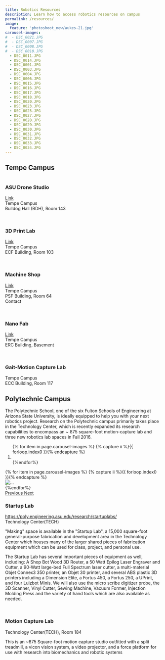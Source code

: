 ```yaml
---
title: Robotics Resources
description: Learn how to access robotics resources on campus
permalink: /resources/
image:
  feature: 'photoshoot_new/aukes-21.jpg'
carousel-images:
#  - DSC_0021.JPG
#  - DSC_0007.JPG
#  - DSC_0008.JPG
#  - DSC_0010.JPG
  - DSC_0011.JPG
  - DSC_0014.JPG
  - DSC_0001.JPG
  - DSC_0003.JPG
  - DSC_0004.JPG
  - DSC_0006.JPG
  - DSC_0015.JPG
  - DSC_0016.JPG
  - DSC_0017.JPG
  - DSC_0018.JPG
  - DSC_0020.JPG
  - DSC_0023.JPG
  - DSC_0025.JPG
  - DSC_0027.JPG
  - DSC_0028.JPG
  - DSC_0029.JPG
  - DSC_0030.JPG
  - DSC_0031.JPG
  - DSC_0032.JPG
  - DSC_0033.JPG
  - DSC_0034.JPG
---
```


<style type="text/css">
  .carousel-caption {bottom:none; top:500px;
</style>

## Tempe Campus

<div class="row">
  <div class="col-md-4">
    <img alt="" class="img-responsive" src="{{site.base_path}}/assets/images/drone-studio.jpg" />
  </div>
  <div class="col-md-8">
    <h3>ASU Drone Studio</h3>
    <p>
      <a href="https://engineering.asu.edu/drone/" target="_blank">Link <i class="fa fa-external-link"></i></a><br>
      Tempe Campus<br>
      Bulldog Hall (BDH), Room 143
    </p>
  </div>
</div>
&nbsp;
<div class="row">
  <div class="col-md-4">
    <img alt="" class="img-responsive" src="{{site.base_path}}/assets/images/3DprintLab2.jpg" />
  </div>
  <div class="col-md-8">
    <h3>3D Print Lab</h3>
    <p>
      <a href="http://rts.clas.asu.edu/mis" target="_blank">Link <i class="fa fa-external-link"></i></a><br>
      Tempe Campus<br>
      ECF Building, Room 103
    </p>
  </div>
</div>
&nbsp;
<div class="row">
  <div class="col-md-4">
    <img alt="" class="img-responsive" src="{{site.base_path}}/assets/images/MachineShop3.jpg" />
  </div>
  <div class="col-md-8">
    <h3>Machine Shop</h3>
    <p>
      <a href="http://fse3dprintlab.wikispaces.asu.edu/" target="_blank">Link <i class="fa fa-external-link"></i></a><br>
      Tempe Campus<br>
      PSF Building, Room 64<br>
      Contact
    </p>
  </div>
</div>
&nbsp;
<div class="row">
  <div class="col-md-4">
    <img alt="" class="img-responsive" src="{{site.base_path}}/assets/images/NanoFab1.jpg" />
  </div>
  <div class="col-md-8">
    <h3>Nano Fab</h3>
    <p>
      <a href="http://engineering.asu.edu/nanofab/" target="_blank">Link <i class="fa fa-external-link"></i></a><br>
      Tempe Campus<br>
      ERC Building, Basement
    </p>
  </div>
</div>
&nbsp;
<div class="row">
  <div class="col-md-4">
    <img alt="" class="img-responsive" src="{{site.base_path}}/assets/images/gait-lab.jpg" />
  </div>
  <div class="col-md-8">
    <h3>Gait-Motion Capture Lab</h3>
    <p>
      Tempe Campus<br>
      ECC Building, Room 117
    </p>
  </div>
</div>

## Polytechnic Campus
The Polytechnic School, one of the six Fulton Schools of Engineering at Arizona State University, is ideally equipped to help you with your next robotics project.  Research on the Polytechnic campus  primarily takes place in the Technology Center, which is recently expanded its research capabilities to encompass an ~ 875 square-foot motion-capture lab and three new robotics lab spaces in Fall 2016.

<div class="row">
  <div class="col-md-4">
    <div id="carousel-example-generic" class="carousel slide"  data-ride="carousel">
      <!-- Indicators -->
      <ol class="carousel-indicators">
        {% for item in page.carousel-images %}
          {% capture ii %}{{ forloop.index0 }}{% endcapture %}
          <li data-target="#carousel-example-generic" data-slide-to="{{ii}}"{% if ii == '0' %} class="active"{% endif %}></li>
        {%endfor%}
      </ol>
      <div class="carousel-inner" role="listbox">
        {% for item in page.carousel-images %}
          {% capture ii %}{{ forloop.index0 }}{% endcapture %}
          <div class="item{% if ii == '0' %} active{% endif %}">
            <img class="img-responsive" src="{{site.base_path}}/assets/carousels/startup-lab/{{item}}" alt="...">
          </div>
        {%endfor%}
      </div>
      <a class="left carousel-control" href="#carousel-example-generic" role="button" data-slide="prev">
        <span class="glyphicon glyphicon-chevron-left" aria-hidden="true"></span>
        <span class="sr-only">Previous</span>
      </a>
      <a class="right carousel-control" href="#carousel-example-generic" role="button" data-slide="next">
        <span class="glyphicon glyphicon-chevron-right" aria-hidden="true"></span>
        <span class="sr-only">Next</span>
      </a>
    </div>
  </div>
  <div class="col-md-8">
    <h3>Startup Lab</h3>
    <p>
      <a href="https://poly.engineering.asu.edu/research/startuplabs/" target="_blank">https://poly.engineering.asu.edu/research/startuplabs/ <i class="fa fa-external-link"></i></a><br>
      Technology Center(TECH)
    </p><p>
      "Making" space is available in the "Startup Lab", a 15,000 square-foot general-purpose fabrication and development area in the Technology Center which houses many of the larger shared pieces of fabrication equipment which can be used for class, project, and personal use.  
    </p><p>
      The Startup Lab has several important pieces of equipment as well, including: A Shop Bot Wood 3D Router, a 50 Watt Epilog Laser Engraver and Cutter, a 90-Watt large-bed Full Spectrum laser cutter, a multi-material Objet Connex3 350 printer, an Objet 30 printer, and several ABS plastic 3D printers including a Dimension Elite, a Fortus 450, a Fortus 250, a UPrint, and four Lulzbot Minis.  We will also use the micro scribe digitizer probe, the 3D Scanner, Vinyl Cutter, Sewing Machine, Vacuum Former, Injection Molding Press and the variety of hand tools which are also available as needed.
    </p>
  </div>
</div>
&nbsp;
<div class="row">
  <div class="col-md-4">
    <img alt="" class="img-responsive" src="{{site.base_path}}/assets/images/motion-capture.jpg" />
  </div>
  <div class="col-md-8">
    <h3>Motion Capture Lab</h3>
    <p>
      Technology Center(TECH), Room 184
    </p><p>
      This is an ~875 Square-foot motion capture studio outfitted with a split treadmill, a vicon vision system, a video projector, and a force platform for use with research into biomechanics and robotic systems
    </p>
  </div>
</div>
